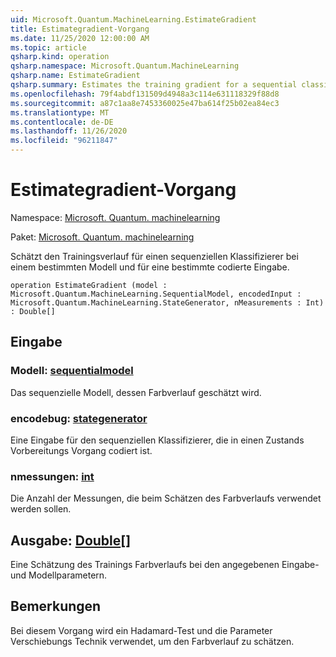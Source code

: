 ```yaml
---
uid: Microsoft.Quantum.MachineLearning.EstimateGradient
title: Estimategradient-Vorgang
ms.date: 11/25/2020 12:00:00 AM
ms.topic: article
qsharp.kind: operation
qsharp.namespace: Microsoft.Quantum.MachineLearning
qsharp.name: EstimateGradient
qsharp.summary: Estimates the training gradient for a sequential classifier at a particular model and for a given encoded input.
ms.openlocfilehash: 79f4abdf131509d4948a3c114e631118329f88d8
ms.sourcegitcommit: a87c1aa8e7453360025e47ba614f25b02ea84ec3
ms.translationtype: MT
ms.contentlocale: de-DE
ms.lasthandoff: 11/26/2020
ms.locfileid: "96211847"
---
```

# <a name="estimategradient-operation"></a>Estimategradient-Vorgang

Namespace: [Microsoft. Quantum. machinelearning](xref:Microsoft.Quantum.MachineLearning)

Paket: [Microsoft. Quantum. machinelearning](https://nuget.org/packages/Microsoft.Quantum.MachineLearning)


Schätzt den Trainingsverlauf für einen sequenziellen Klassifizierer bei einem bestimmten Modell und für eine bestimmte codierte Eingabe.

```qsharp
operation EstimateGradient (model : Microsoft.Quantum.MachineLearning.SequentialModel, encodedInput : Microsoft.Quantum.MachineLearning.StateGenerator, nMeasurements : Int) : Double[]
```


## <a name="input"></a>Eingabe

### <a name="model--sequentialmodel"></a>Modell: [sequentialmodel](xref:Microsoft.Quantum.MachineLearning.SequentialModel)

Das sequenzielle Modell, dessen Farbverlauf geschätzt wird.


### <a name="encodedinput--stategenerator"></a>encodebug: [stategenerator](xref:Microsoft.Quantum.MachineLearning.StateGenerator)

Eine Eingabe für den sequenziellen Klassifizierer, die in einen Zustands Vorbereitungs Vorgang codiert ist.


### <a name="nmeasurements--int"></a>nmessungen: [int](xref:microsoft.quantum.lang-ref.int)

Die Anzahl der Messungen, die beim Schätzen des Farbverlaufs verwendet werden sollen.



## <a name="output--double"></a>Ausgabe: [Double](xref:microsoft.quantum.lang-ref.double)[]

Eine Schätzung des Trainings Farbverlaufs bei den angegebenen Eingabe-und Modellparametern.

## <a name="remarks"></a>Bemerkungen

Bei diesem Vorgang wird ein Hadamard-Test und die Parameter Verschiebungs Technik verwendet, um den Farbverlauf zu schätzen.